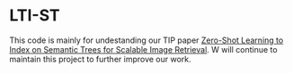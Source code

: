 # LTI-ST
This code is mainly for undestanding our TIP paper [Zero-Shot Learning to Index on Semantic Trees for Scalable Image Retrieval](https://github.com/kanshichao/LTI-ST). W will continue to maintain this project to further improve our work.
